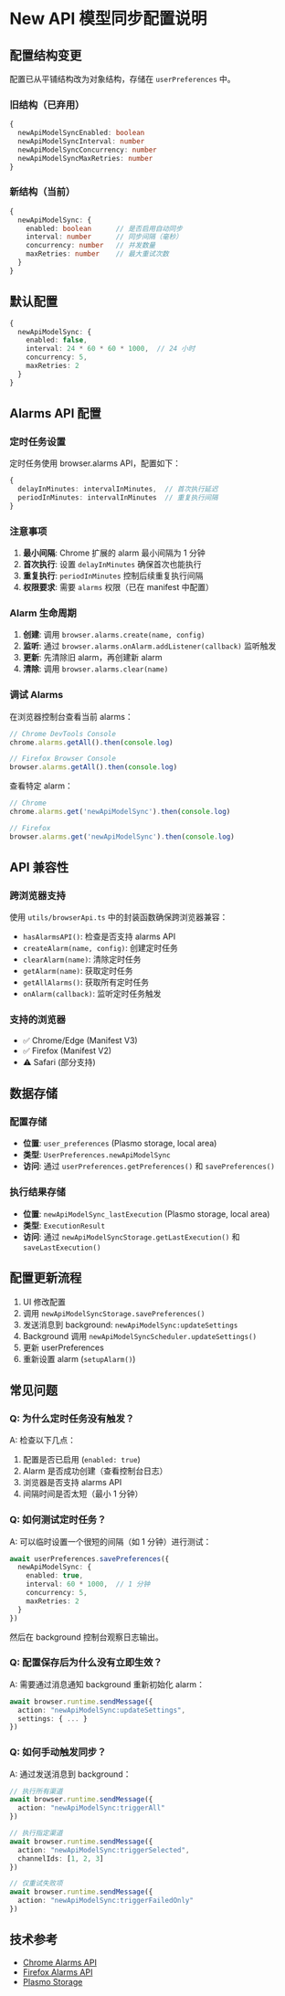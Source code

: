 # New API 模型同步配置说明

## 配置结构变更

配置已从平铺结构改为对象结构，存储在 `userPreferences` 中。

### 旧结构（已弃用）
```typescript
{
  newApiModelSyncEnabled: boolean
  newApiModelSyncInterval: number
  newApiModelSyncConcurrency: number
  newApiModelSyncMaxRetries: number
}
```

### 新结构（当前）
```typescript
{
  newApiModelSync: {
    enabled: boolean      // 是否启用自动同步
    interval: number      // 同步间隔（毫秒）
    concurrency: number   // 并发数量
    maxRetries: number    // 最大重试次数
  }
}
```

## 默认配置

```typescript
{
  newApiModelSync: {
    enabled: false,
    interval: 24 * 60 * 60 * 1000,  // 24 小时
    concurrency: 5,
    maxRetries: 2
  }
}
```

## Alarms API 配置

### 定时任务设置

定时任务使用 browser.alarms API，配置如下：

```typescript
{
  delayInMinutes: intervalInMinutes,  // 首次执行延迟
  periodInMinutes: intervalInMinutes  // 重复执行间隔
}
```

### 注意事项

1. **最小间隔**: Chrome 扩展的 alarm 最小间隔为 1 分钟
2. **首次执行**: 设置 `delayInMinutes` 确保首次也能执行
3. **重复执行**: `periodInMinutes` 控制后续重复执行间隔
4. **权限要求**: 需要 `alarms` 权限（已在 manifest 中配置）

### Alarm 生命周期

1. **创建**: 调用 `browser.alarms.create(name, config)`
2. **监听**: 通过 `browser.alarms.onAlarm.addListener(callback)` 监听触发
3. **更新**: 先清除旧 alarm，再创建新 alarm
4. **清除**: 调用 `browser.alarms.clear(name)`

### 调试 Alarms

在浏览器控制台查看当前 alarms：

```javascript
// Chrome DevTools Console
chrome.alarms.getAll().then(console.log)

// Firefox Browser Console
browser.alarms.getAll().then(console.log)
```

查看特定 alarm：

```javascript
// Chrome
chrome.alarms.get('newApiModelSync').then(console.log)

// Firefox
browser.alarms.get('newApiModelSync').then(console.log)
```

## API 兼容性

### 跨浏览器支持

使用 `utils/browserApi.ts` 中的封装函数确保跨浏览器兼容：

- `hasAlarmsAPI()`: 检查是否支持 alarms API
- `createAlarm(name, config)`: 创建定时任务
- `clearAlarm(name)`: 清除定时任务
- `getAlarm(name)`: 获取定时任务
- `getAllAlarms()`: 获取所有定时任务
- `onAlarm(callback)`: 监听定时任务触发

### 支持的浏览器

- ✅ Chrome/Edge (Manifest V3)
- ✅ Firefox (Manifest V2)
- ⚠️ Safari (部分支持)

## 数据存储

### 配置存储

- **位置**: `user_preferences` (Plasmo storage, local area)
- **类型**: `UserPreferences.newApiModelSync`
- **访问**: 通过 `userPreferences.getPreferences()` 和 `savePreferences()`

### 执行结果存储

- **位置**: `newApiModelSync_lastExecution` (Plasmo storage, local area)
- **类型**: `ExecutionResult`
- **访问**: 通过 `newApiModelSyncStorage.getLastExecution()` 和 `saveLastExecution()`

## 配置更新流程

1. UI 修改配置
2. 调用 `newApiModelSyncStorage.savePreferences()`
3. 发送消息到 background: `newApiModelSync:updateSettings`
4. Background 调用 `newApiModelSyncScheduler.updateSettings()`
5. 更新 userPreferences
6. 重新设置 alarm (`setupAlarm()`)

## 常见问题

### Q: 为什么定时任务没有触发？

A: 检查以下几点：
1. 配置是否已启用 (`enabled: true`)
2. Alarm 是否成功创建（查看控制台日志）
3. 浏览器是否支持 alarms API
4. 间隔时间是否太短（最小 1 分钟）

### Q: 如何测试定时任务？

A: 可以临时设置一个很短的间隔（如 1 分钟）进行测试：

```typescript
await userPreferences.savePreferences({
  newApiModelSync: {
    enabled: true,
    interval: 60 * 1000,  // 1 分钟
    concurrency: 5,
    maxRetries: 2
  }
})
```

然后在 background 控制台观察日志输出。

### Q: 配置保存后为什么没有立即生效？

A: 需要通过消息通知 background 重新初始化 alarm：

```typescript
await browser.runtime.sendMessage({
  action: "newApiModelSync:updateSettings",
  settings: { ... }
})
```

### Q: 如何手动触发同步？

A: 通过发送消息到 background：

```typescript
// 执行所有渠道
await browser.runtime.sendMessage({
  action: "newApiModelSync:triggerAll"
})

// 执行指定渠道
await browser.runtime.sendMessage({
  action: "newApiModelSync:triggerSelected",
  channelIds: [1, 2, 3]
})

// 仅重试失败项
await browser.runtime.sendMessage({
  action: "newApiModelSync:triggerFailedOnly"
})
```

## 技术参考

- [Chrome Alarms API](https://developer.chrome.com/docs/extensions/reference/alarms/)
- [Firefox Alarms API](https://developer.mozilla.org/en-US/docs/Mozilla/Add-ons/WebExtensions/API/alarms)
- [Plasmo Storage](https://docs.plasmo.com/framework/storage)
